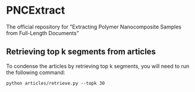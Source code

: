# PNCExtract
The official repository for "Extracting Polymer Nanocomposite Samples from Full-Length Documents"

## Retrieving top k segments from articles
To condense the articles by retrieving top k segments, you will need to run the following command:
```
python articles/retrieve.py --topk 30
```